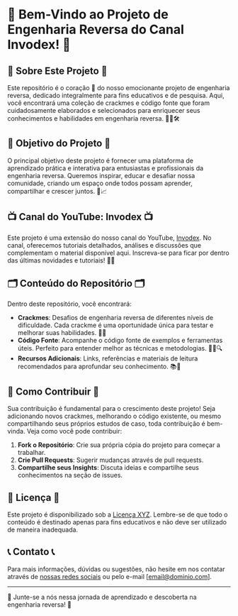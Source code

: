 # 🚀 Bem-Vindo ao Projeto de Engenharia Reversa do Canal Invodex! 🚀

## 🧩 Sobre Este Projeto 🧩

Este repositório é o coração 💓 do nosso emocionante projeto de engenharia reversa, dedicado integralmente para fins educativos e de pesquisa. Aqui, você encontrará uma coleção de crackmes e código fonte que foram cuidadosamente elaborados e selecionados para enriquecer seus conhecimentos e habilidades em engenharia reversa. 🕵️‍♂️🛠️

## 🎯 Objetivo do Projeto 🎯

O principal objetivo deste projeto é fornecer uma plataforma de aprendizado prática e interativa para entusiastas e profissionais da engenharia reversa. Queremos inspirar, educar e desafiar nossa comunidade, criando um espaço onde todos possam aprender, compartilhar e crescer juntos. 🌱📈

## 📺 Canal do YouTube: Invodex 📺

Este projeto é uma extensão do nosso canal do YouTube, [Invodex](https://www.youtube.com/invodex). No canal, oferecemos tutoriais detalhados, análises e discussões que complementam o material disponível aqui. Inscreva-se para ficar por dentro das últimas novidades e tutoriais! 🎥🔔

## 🗂 Conteúdo do Repositório 🗂

Dentro deste repositório, você encontrará:

- **Crackmes**: Desafios de engenharia reversa de diferentes níveis de dificuldade. Cada crackme é uma oportunidade única para testar e melhorar suas habilidades. 🧠💪
- **Código Fonte**: Acompanhe o código fonte de exemplos e ferramentas úteis. Perfeito para entender melhor as técnicas e metodologias. 👨‍💻🔍
- **Recursos Adicionais**: Links, referências e materiais de leitura recomendados para aprofundar seu conhecimento. 📚🔗

## 🤝 Como Contribuir 🤝

Sua contribuição é fundamental para o crescimento deste projeto! Seja adicionando novos crackmes, melhorando o código existente, ou mesmo compartilhando seus próprios estudos de caso, toda contribuição é bem-vinda. Veja como você pode contribuir:

1. **Fork o Repositório**: Crie sua própria cópia do projeto para começar a trabalhar.
2. **Crie Pull Requests**: Sugerir mudanças através de pull requests.
3. **Compartilhe seus Insights**: Discuta ideias e compartilhe seus conhecimentos na seção de issues.

## 📜 Licença 📜

Este projeto é disponibilizado sob a [Licença XYZ](). Lembre-se de que todo o conteúdo é destinado apenas para fins educativos e não deve ser utilizado de maneira inadequada.

## 📞 Contato 📞

Para mais informações, dúvidas ou sugestões, não hesite em nos contatar através de [nossas redes sociais](#) ou pelo e-mail [email@dominio.com].

---

🌟 Junte-se a nós nessa jornada de aprendizado e descoberta na engenharia reversa! 🌟
